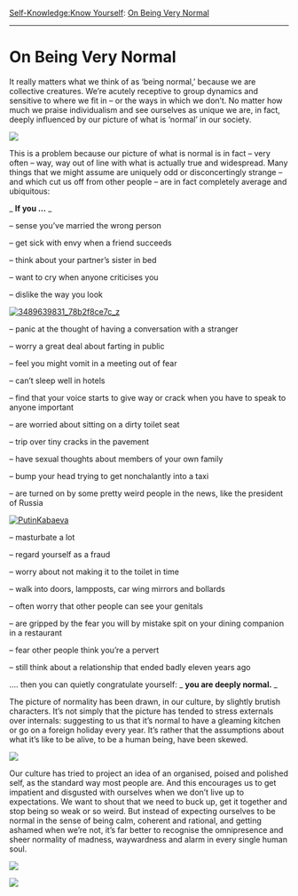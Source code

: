 [Self-Knowledge:](https://www.theschooloflife.com/thebookoflife/category/self-knowledge/)[Know Yourself](https://www.theschooloflife.com/thebookoflife/category/self-knowledge/know-yourself/): [On Being Very Normal](https://www.theschooloflife.com/thebookoflife/on-being-very-normal/)

* * *

# On Being Very Normal

It really matters what we think of as ‘being normal,’ because we are collective creatures. We’re acutely receptive to group dynamics and sensitive to where we fit in – or the ways in which we don’t. No matter how much we praise individualism and see ourselves as unique we are, in fact, deeply influenced by our picture of what is ‘normal’ in our society.

![](http://www.caltrate.co.za/files/images/everybody%20needs%20calcium.jpg)

This is a problem because our picture of what is normal is&nbsp;in fact – very often – way, way out of line with what is actually true and widespread. Many things that&nbsp;we might assume are uniquely odd or disconcertingly strange – and which cut us off from other people – are in fact completely average and ubiquitous:

_ **If you …** _

– sense you’ve married the wrong person

– get sick with envy when a friend succeeds

– think about your partner’s sister in bed

– want to cry when anyone criticises you

– dislike the way you look

[![3489639831_78b2f8ce7c_z](https://www.theschooloflife.com/thebookoflife/wp-content/uploads/2015/03/3489639831_78b2f8ce7c_z.jpg)](http://www.thebookoflife.org/wp-content/uploads/2015/03/3489639831_78b2f8ce7c_z.jpg)

– panic at the thought of having a conversation with a stranger

– worry a great deal about farting in public

– feel you might vomit in a meeting out of fear

– can’t sleep well in hotels

– find that your voice starts to give way or crack when you have to speak to anyone important

– are worried about sitting on a dirty toilet seat

– trip over tiny cracks in the pavement

– have sexual thoughts about members of your own family

– bump your head trying to get nonchalantly into a taxi

– are turned on by some pretty weird people in the news, like the president of Russia

[![PutinKabaeva](https://www.theschooloflife.com/thebookoflife/wp-content/uploads/2015/03/PutinKabaeva.jpg)](http://www.thebookoflife.org/wp-content/uploads/2015/03/PutinKabaeva.jpg)

– masturbate a lot

– regard yourself as a fraud

– worry about not making it to the toilet in time

– walk into doors, lampposts, car wing mirrors and bollards

– often worry that other people can see your genitals

– are gripped by the fear you will by mistake spit on your dining companion in a restaurant

– fear other people think you’re a pervert

– still think about a relationship that ended badly eleven years ago

…. then you can quietly congratulate yourself: _ **you are deeply normal.** _

The picture of normality has been drawn, in our culture, by slightly brutish characters. It’s not simply that the picture has tended to stress externals over internals: suggesting to us that it’s normal to have a gleaming kitchen or go on a foreign holiday every year. It’s rather that the assumptions about what it’s like to be alive, to be a human being, have been skewed.

![](http://cdn.freshome.com/wp-content/uploads/2013/10/importance-of-licing-and-dining-areas.jpg)

Our culture has tried to project an idea of an organised, poised and polished self, as the standard&nbsp;way most people are. And this encourages us to get impatient and disgusted with ourselves when we don’t live up to expectations. We want to shout that we need to buck up, get it together and stop being so weak or so weird. But instead of expecting ourselves to be normal in the sense of being calm, coherent and rational, and getting ashamed when we’re not, it’s far better to recognise the omnipresence and sheer normality of madness, waywardness and alarm in every single human soul.

[![](https://img.youtube.com/vi/IarVaYlhWtQ/0.jpg)](https://www.youtube.com/embed/IarVaYlhWtQ?ecver=2 '')

[![](https://img.youtube.com/vi/0hdDVysvOsY/0.jpg)](https://www.youtube.com/embed/0hdDVysvOsY '')
